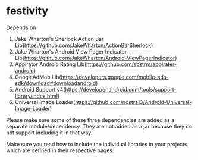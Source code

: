 festivity
=========

Depends on 

1. Jake Wharton's Sherlock Action Bar Lib(https://github.com/JakeWharton/ActionBarSherlock)
2. Jake Wharton's Android View Pager Indicator Lib(https://github.com/JakeWharton/Android-ViewPagerIndicator)
3. Appirator Android Rating Lib(https://github.com/sbstrm/appirater-android)
4. GoogleAdMob Lib(https://developers.google.com/mobile-ads-sdk/download#downloadandroid)
5. Android Support v4(https://developer.android.com/tools/support-library/index.html)
6. Universal Image Loader(https://github.com/nostra13/Android-Universal-Image-Loader)
 

Please make sure some of these three dependencies are added as a separate module/dependency. They are not added
as a jar because they do not support including it in that way.

Make sure you read how to include the individual libraries in your projects which are defined in their respective pages.

